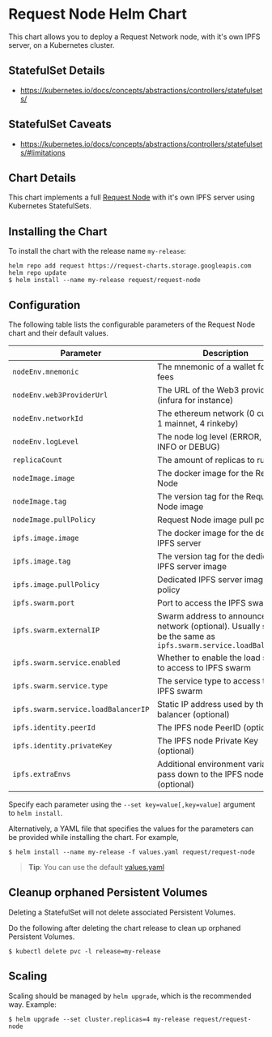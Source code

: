 # Request Node Helm Chart

This chart allows you to deploy a Request Network node, with it's own IPFS server, on a Kubernetes cluster.

## StatefulSet Details

- https://kubernetes.io/docs/concepts/abstractions/controllers/statefulsets/

## StatefulSet Caveats

- https://kubernetes.io/docs/concepts/abstractions/controllers/statefulsets/#limitations

## Chart Details

This chart implements a full [Request Node](https://github.com/RequestNetwork/requestNetwork/tree/development/packages/request-node) with it's own IPFS server using Kubernetes StatefulSets.

## Installing the Chart

To install the chart with the release name `my-release`:

```console
helm repo add request https://request-charts.storage.googleapis.com
helm repo update
$ helm install --name my-release request/request-node
```

## Configuration

The following table lists the configurable parameters of the Request Node chart and their default values.

| Parameter                           | Description                                                                                                            | Default                       |
|-------------------------------------|------------------------------------------------------------------------------------------------------------------------|-------------------------------|
| `nodeEnv.mnemonic`                  | The mnemonic of a wallet for gas fees                                                                                  | **Required value**            |
| `nodeEnv.web3ProviderUrl`           | The URL of the Web3 provider (infura for instance)                                                                     | **Required value**            |
| `nodeEnv.networkId`                 | The ethereum network (0 custom, 1 mainnet, 4 rinkeby)                                                                  | **Required value**            |
| `nodeEnv.logLevel`                  | The node log level (ERROR, WARN, INFO or DEBUG)                                                                        | `DEBUG`                       |
| `replicaCount`                      | The amount of replicas to run                                                                                          | `1`                           |
| `nodeImage.image`                   | The docker image for the Request Node                                                                                  | `requestnetwork/request-node` |
| `nodeImage.tag`                     | The version tag for the Request Node image                                                                             | `0.5.5`                       |
| `nodeImage.pullPolicy`              | Request Node image pull policy                                                                                         | `Always`                      |
| `ipfs.image.image`                  | The docker image for the dedicated IPFS server                                                                         | `requestnetwork/request-ipfs` |
| `ipfs.image.tag`                    | The version tag for the dedicated IPFS server image                                                                    | `0.3.4`                       |
| `ipfs.image.pullPolicy`             | Dedicated IPFS server image pull policy                                                                                | `Always`                      |
| `ipfs.swarm.port`                   | Port to access the IPFS swarm                                                                                          | `4001`                        |
| `ipfs.swarm.externalIP`             | Swarm address to announce to the network (optional). Usually should be the same as `ipfs.swarm.service.loadBalancerIP` | `null`                        |
| `ipfs.swarm.service.enabled`        | Whether to enable the load service to access to IPFS swarm                                                             | `true`                        |
| `ipfs.swarm.service.type`           | The service type to access the IPFS swarm                                                                              | `LoadBalancer`                |
| `ipfs.swarm.service.loadBalancerIP` | Static IP address used by the load balancer (optional)                                                                 | `null`                        |
| `ipfs.identity.peerId`              | The IPFS node PeerID (optional)                                                                                        | `null`                        |
| `ipfs.identity.privateKey`          | The IPFS node Private Key (optional)                                                                                   | `null`                        |
| `ipfs.extraEnvs`                    | Additional environment variables to pass down to the IPFS node (optional)                                              | `{}`                          |


Specify each parameter using the `--set key=value[,key=value]` argument to `helm install`.

Alternatively, a YAML file that specifies the values for the parameters can be provided while installing the chart. For example,

```console
$ helm install --name my-release -f values.yaml request/request-node
```

> **Tip**: You can use the default [values.yaml](values.yaml)

## Cleanup orphaned Persistent Volumes

Deleting a StatefulSet will not delete associated Persistent Volumes.

Do the following after deleting the chart release to clean up orphaned Persistent Volumes.

```console
$ kubectl delete pvc -l release=my-release
```

## Scaling

Scaling should be managed by `helm upgrade`, which is the recommended way. Example:

```
$ helm upgrade --set cluster.replicas=4 my-release request/request-node
```
